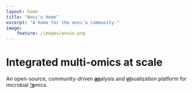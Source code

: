 ```yaml
---
layout: home
title: "Anvi'o Home"
excerpt: "A home for the anvi'o community."
image:
    feature: /images/anvio.png
---
```


# Integrated multi-omics at scale

An open-source, community-driven <u><b>an</b></u>alysis and <u><b>vi</b></u>sualization platform for microbial <u><b>'o</b></u>mics.
